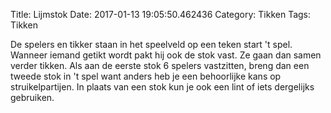 Title: Lijmstok
Date: 2017-01-13 19:05:50.462436
Category: Tikken
Tags: Tikken

De spelers en tikker staan in het speelveld op een teken start 't spel. Wanneer iemand getikt wordt pakt hij ook de stok vast. Ze gaan dan samen verder tikken. Als aan de eerste stok 6 spelers vastzitten, breng dan een tweede stok in 't spel want anders heb je een behoorlijke kans op struikelpartijen.
In plaats van een stok kun je ook een lint of iets dergelijks gebruiken.